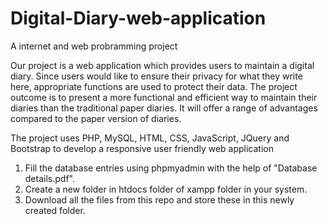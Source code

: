 # Digital-Diary-web-application
A internet and web probramming project

Our project is a web application which provides users to maintain a digital diary. 
Since users would like to ensure their privacy for what they write here, appropriate functions are used to protect their data. 
The project outcome is to present a more functional and efficient way to maintain their diaries than the traditional paper diaries.
It will offer a range of advantages compared to the paper version of diaries. 

The project uses PHP, MySQL, HTML, CSS, JavaScript, JQuery and Bootstrap to develop a responsive user friendly web application

1. Fill the database entries using phpmyadmin with the help of "Database details.pdf".
2. Create a new folder in htdocs folder of xampp folder in your system.
3. Download all the files from this repo and store these in this newly created folder.
